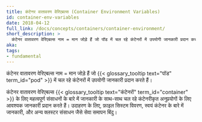 ```yaml
---
title: कंटेनर वातावरण वेरिएबल्स (Container Environment Variables)
id: container-env-variables
date: 2018-04-12
full_link: /docs/concepts/containers/container-environment/
short_description: >
  कंटेनर वातावरण वेरिएबल्स नाम = मान जोड़े हैं जो पॉड में चल रहे कंटेनरों में उपयोगी जानकारी प्रदान करते हैं।
aka: 
tags:
- fundamental
---
```

 कंटेनर वातावरण वेरिएबल्स नाम = मान जोड़े हैं जो {{< glossary_tooltip text="पॉड" term_id="pod" >}} में चल रहे कंटेनरों में उपयोगी जानकारी प्रदान करते हैं। 

<!--more-->

कंटेनर वातावरण वेरिएबल्स {{< glossary_tooltip text="कंटेनरों" term_id="container" >}} के लिए महत्वपूर्ण संसाधनों के बारे में जानकारी के साथ-साथ चल रहे कंटेनरीकृत अनुप्रयोगों के लिए आवश्यक जानकारी प्रदान करते हैं। उदाहरण के लिए, फ़ाइल सिस्टम विवरण, स्वयं कंटेनर के बारे में जानकारी, और अन्य क्लस्टर संसाधन जैसे सेवा समापन बिंदु।
